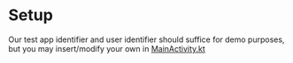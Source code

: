 # Setup

Our test app identifier and user identifier should suffice for demo purposes, but you may insert/modify your own
in [MainActivity.kt](https://github.com/TapResearch/demo-apps/tree/master/android/kotlin/TapResearchKotlinDemo/app/src/main/java/com/tapresearch/tapresearchkotlindemo)
